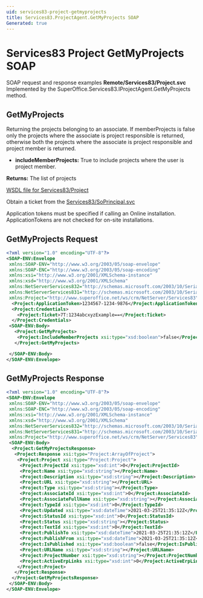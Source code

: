 ```yaml
---
uid: services83-project-getmyprojects
title: Services83.ProjectAgent.GetMyProjects SOAP
Generated: true
---
```


# Services83 Project GetMyProjects SOAP

SOAP request and response examples **Remote/Services83/Project.svc**
Implemented by the <see cref="M:SuperOffice.Services83.IProjectAgent.GetMyProjects">SuperOffice.Services83.IProjectAgent.GetMyProjects</see> method.

## GetMyProjects

Returning the projects belonging to an associate. If memberProjects is false only the projects where the associate is project responsible is returned, otherwise both the projects where the associate is project responsible and project member is returned.

* **includeMemberProjects:** True to include projects where the user is project member.

**Returns:** The list of projects


[WSDL file for Services83/Project](../Services83-Project.md)

Obtain a ticket from the [Services83/SoPrincipal.svc](../SoPrincipal/index.md)

Application tokens must be specified if calling an Online installation. ApplicationTokens are not checked for on-site installations.

## GetMyProjects Request

```xml
<?xml version="1.0" encoding="UTF-8"?>
<SOAP-ENV:Envelope
 xmlns:SOAP-ENV="http://www.w3.org/2003/05/soap-envelope"
 xmlns:SOAP-ENC="http://www.w3.org/2003/05/soap-encoding"
 xmlns:xsi="http://www.w3.org/2001/XMLSchema-instance"
 xmlns:xsd="http://www.w3.org/2001/XMLSchema"
 xmlns:NetServerServices832="http://schemas.microsoft.com/2003/10/Serialization/Arrays"
 xmlns:NetServerServices831="http://schemas.microsoft.com/2003/10/Serialization/"
 xmlns:Project="http://www.superoffice.net/ws/crm/NetServer/Services83">
  <Project:ApplicationToken>1234567-1234-9876</Project:ApplicationToken>
  <Project:Credentials>
    <Project:Ticket>7T:1234abcxyzExample==</Project:Ticket>
  </Project:Credentials>
 <SOAP-ENV:Body>
   <Project:GetMyProjects>
    <Project:IncludeMemberProjects xsi:type="xsd:boolean">false</Project:IncludeMemberProjects>
   </Project:GetMyProjects>

 </SOAP-ENV:Body>
</SOAP-ENV:Envelope>

```


## GetMyProjects Response

```xml
<?xml version="1.0" encoding="UTF-8"?>
<SOAP-ENV:Envelope
 xmlns:SOAP-ENV="http://www.w3.org/2003/05/soap-envelope"
 xmlns:SOAP-ENC="http://www.w3.org/2003/05/soap-encoding"
 xmlns:xsi="http://www.w3.org/2001/XMLSchema-instance"
 xmlns:xsd="http://www.w3.org/2001/XMLSchema"
 xmlns:NetServerServices832="http://schemas.microsoft.com/2003/10/Serialization/Arrays"
 xmlns:NetServerServices831="http://schemas.microsoft.com/2003/10/Serialization/"
 xmlns:Project="http://www.superoffice.net/ws/crm/NetServer/Services83">
 <SOAP-ENV:Body>
  <Project:GetMyProjectsResponse>
   <Project:Response xsi:type="Project:ArrayOfProject">
    <Project:Project xsi:type="Project:Project">
     <Project:ProjectId xsi:type="xsd:int">0</Project:ProjectId>
     <Project:Name xsi:type="xsd:string"></Project:Name>
     <Project:Description xsi:type="xsd:string"></Project:Description>
     <Project:URL xsi:type="xsd:string"></Project:URL>
     <Project:Type xsi:type="xsd:string"></Project:Type>
     <Project:AssociateId xsi:type="xsd:int">0</Project:AssociateId>
     <Project:AssociateFullName xsi:type="xsd:string"></Project:AssociateFullName>
     <Project:TypeId xsi:type="xsd:int">0</Project:TypeId>
     <Project:Updated xsi:type="xsd:dateTime">2021-03-25T21:35:12Z</Project:Updated>
     <Project:StatusId xsi:type="xsd:int">0</Project:StatusId>
     <Project:Status xsi:type="xsd:string"></Project:Status>
     <Project:TextId xsi:type="xsd:int">0</Project:TextId>
     <Project:PublishTo xsi:type="xsd:dateTime">2021-03-25T21:35:12Z</Project:PublishTo>
     <Project:PublishFrom xsi:type="xsd:dateTime">2021-03-25T21:35:12Z</Project:PublishFrom>
     <Project:IsPublished xsi:type="xsd:boolean">false</Project:IsPublished>
     <Project:URLName xsi:type="xsd:string"></Project:URLName>
     <Project:ProjectNumber xsi:type="xsd:string"></Project:ProjectNumber>
     <Project:ActiveErpLinks xsi:type="xsd:int">0</Project:ActiveErpLinks>
    </Project:Project>
   </Project:Response>
  </Project:GetMyProjectsResponse>
 </SOAP-ENV:Body>
</SOAP-ENV:Envelope>

```

